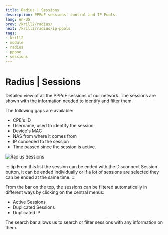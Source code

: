 ```yaml
---
title: Radius | Sessions
description: PPPoE sessions' control and IP Pools.
lang: en-US
prev: /krill2/radius/
next: /krill2/radius/ip-pools
tags:
- krill2
- module
- radius
- pppoe
- sessions
---
```

# Radius | Sessions

Detailed view of all the PPPoE sessions of our network. The sessions are shown with the information needed to identify and filter them.

The following gaps are available:

- CPE's ID
- Username, used to identify the session 
- Device's MAC
- NAS from where it comes from
- IP conceded to the session
- Time passed since the session is active.

![Radius Sessions](@images/krill2/radius/0101.png)

::: tip
From this list the session can be ended with the Disconnect Session button, it can be ended individually or if a lot of sessions are selected they can be ended at the same time.
:::

From the bar on the top, the sessions can be filtered automatically in different ways by clicking on the central menus:

- Active Sessions
- Duplicated Sessions
- Duplicated IP

The search bar allows us to search or filter sessions with any information on them. 
